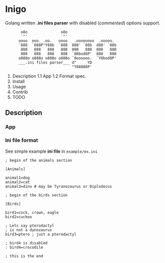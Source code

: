 # Inigo

Golang written **.ini files parser** with disabled (_commented_) options support.

           o8o               o8o
           `"'               `"'
          oooo  ooo. .oo.   oooo   .oooooooo  .ooooo.
          `888  `888P"Y88b  `888  888' `88b  d88' `88b
           888   888   888   888  888   888  888   888
           888   888   888   888  `88bod8P'  888   888
          o888o o888o o888o o888o `8oooooo.  `Y8bod8P'
          ___.ini files parser___ d"     YD
                                  "Y88888P'

1. Description
    1.1 App
    1.2 Format spec.
2. Install
3. Usage
5. Contrib
6. TODO

## Description

### App

### Ini file format

See simple example **ini file** in `example/ex.ini`

    ; begin of the animals section

    [Animals]

    animal1=dog
    animal2=cat
    animal3=dino # may be Tyranozaurus or Diplodocus 

    ; begin of the birds section

    [Birds]

    bird1=cock, crown, eagle
    bird2=cuckoo

    ; Lets say pterodactyl
    ; is not a dynozaurus
    bird3=ptero ; just a pterodactyl

    ; bird4 is disabled
    : bird4=crocodile

    ; this is the end


